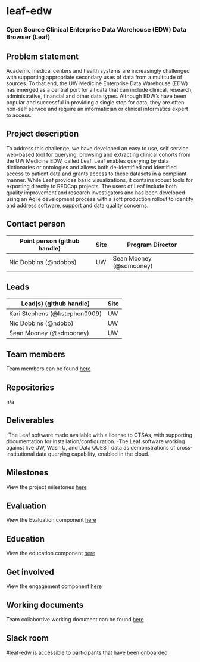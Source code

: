# leaf-edw

### Open Source Clinical Enterprise Data Warehouse (EDW) Data Browser (Leaf) 

## Problem statement
Academic medical centers and health systems are increasingly challenged with supporting appropriate secondary uses of data from a multitude of sources. To that end, the UW Medicine Enterprise Data Warehouse (EDW) has emerged as a central port for all data that can include clinical, research, administrative, financial and other data types. Although EDW’s have been popular and successful in providing a single stop for data, they are often non-self service and require an informatician or clinical informatics expert to access. 

## Project description

To address this challenge, we have developed an easy to use, self service web-based tool for querying, browsing and extracting clinical cohorts from the UW Medicine EDW, called Leaf.  Leaf enables querying by data dictionaries or ontologies and allows both de-identified and identified access to patient data and grants access to these datasets in a compliant manner. While Leaf provides basic visualizations, it contains robust tools for exporting directly to REDCap projects. The users of Leaf include both quality improvement and research investigators and has been developed using an Agile development process with a soft production rollout to identify and address software, support and data quality concerns. 

## Contact person

Point person (github handle) | Site | Program Director
----------|--------------|---------------
Nic Dobbins (@ndobbs) | UW | Sean Mooney (@sdmooney)

## Leads 

Lead(s) (github handle) | Site
----------|--------------|
Kari Stephens (@kstephen0909) | UW
Nic Dobbins   (@ndobb)        | UW
Sean Mooney   (@sdmooney)     | UW

## Team members 
Team members can be found [here](https://github.com/data2health/leaf-edw/blob/master/team.md)

## Repositories
n/a

## Deliverables
-The Leaf software made available with a license to CTSAs, with supporting documentation for installation/configuration.
-The Leaf software working against live UW, Wash U, and Data QUEST data as demonstrations of cross-institutional data querying capability, enabled in the cloud.

## Milestones 
View the project milestones [here](https://github.com/data2health/leaf-edw/milestones)

## Evaluation

View the Evaluation component [here](https://github.com/data2health/leaf-edw/blob/master/evaluation)

## Education
View the education component [here](https://github.com/data2health/leaf-edw/blob/master/Education.md)

## Get involved
View the engagement component [here](https://github.com/data2health/leaf-edw/blob/master/engagement.md)

## Working documents
Team collabortive working document can be found [here](https://docs.google.com/document/d/1amhNf-yj2L3MtcuTX2PJWQqIrTZiBWCUfBGHlvyX3ZU/edit)

## Slack room
[#leaf-edw](https://cd2h.slack.com/messages/CG92VLQFP) is accessible to participants that [have been onboarded](bit.ly/cd2h-onboarding-form)
